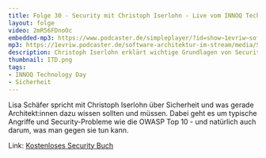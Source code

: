 ```yaml
---
title: Folge 30 - Security mit Christoph Iserlohn - Live vom INNOQ Technology Day
layout: folge
video: 2mR56FDnoOc
embedded-mp3: https://www.podcaster.de/simpleplayer/?id=show~1evriw~software-architektur-im-stream~pod-5fce860972831973936715&v=1607370465
mp3: https://1evriw.podcaster.de/software-architektur-im-stream/media/Security.mp3
description: Christoph Iserlohn erklärt wichtige Grundlagen von Security in Software-Systemen.
thumbnail: ITD.png
tags:
- INNOQ Technology Day
- Sicherheit
---
```


Lisa Schäfer spricht mit Christoph Iserlohn über Sicherheit und was
gerade Architekt:innen dazu wissen sollten und müssen. Dabei geht es
um typische Angriffe und Security-Probleme wie die OWASP Top 10 - und
natürlich auch darum, was man gegen sie tun kann.

Link:
[Kostenloses Security Buch](https://www.cl.cam.ac.uk/~rja14/book.html)
